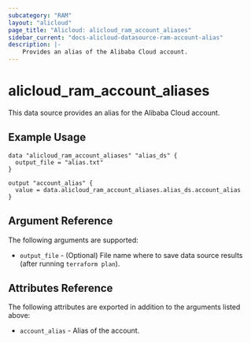 ```yaml
---
subcategory: "RAM"
layout: "alicloud"
page_title: "Alicloud: alicloud_ram_account_aliases"
sidebar_current: "docs-alicloud-datasource-ram-account-alias"
description: |-
    Provides an alias of the Alibaba Cloud account.
---
```


# alicloud\_ram\_account\_aliases

This data source provides an alias for the Alibaba Cloud account.

## Example Usage

```
data "alicloud_ram_account_aliases" "alias_ds" {
  output_file = "alias.txt"
}

output "account_alias" {
  value = data.alicloud_ram_account_aliases.alias_ds.account_alias
}
```

## Argument Reference

The following arguments are supported:

* `output_file` - (Optional) File name where to save data source results (after running `terraform plan`).

## Attributes Reference

The following attributes are exported in addition to the arguments listed above:

* `account_alias` - Alias of the account.
